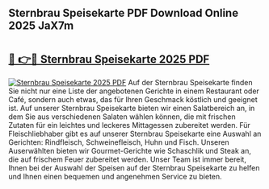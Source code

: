 ## Sternbrau Speisekarte PDF Download Online 2025 JaX7m

# <h2><a href="http://gc9cjk2.nevu.top/?p=Sternbrau+Speisekarte">🔗 👉🔴 Sternbrau Speisekarte 2025 PDF</a></h2>

[![Sternbrau Speisekarte 2025 PDF](https://i.imgur.com/dBaPXMq.png)](http://gc9cjk2.nevu.top/?p=Sternbrau+Speisekarte)
Auf der Sternbrau Speisekarte finden Sie nicht nur eine Liste der angebotenen Gerichte in einem Restaurant oder Café, sondern auch etwas, das für Ihren Geschmack köstlich und geeignet ist. Auf unserer Sternbrau Speisekarte bieten wir einen Salatbereich an, in dem Sie aus verschiedenen Salaten wählen können, die mit frischen Zutaten für ein leichtes und leckeres Mittagessen zubereitet werden. Für Fleischliebhaber gibt es auf unserer Sternbrau Speisekarte eine Auswahl an Gerichten: Rindfleisch, Schweinefleisch, Huhn und Fisch. Unseren Auserwählten bieten wir Gourmet-Gerichte wie Schaschlik und Steak an, die auf frischem Feuer zubereitet werden. Unser Team ist immer bereit, Ihnen bei der Auswahl der Speisen auf der Sternbrau Speisekarte zu helfen und Ihnen einen bequemen und angenehmen Service zu bieten.
